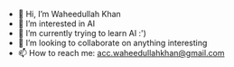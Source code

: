 - 👋 Hi, I’m Waheedullah Khan
- 👀 I’m interested in AI
- 🌱 I’m currently trying to learn AI :')
- 💞️ I’m looking to collaborate on anything interesting
- 📫 How to reach me: acc.waheedullahkhan@gmail.com

<!---
waheedullahkhan001/waheedullahkhan001 is a ✨ special ✨ repository because its `README.md` (this file) appears on your GitHub profile.
You can click the Preview link to take a look at your changes.
--->
